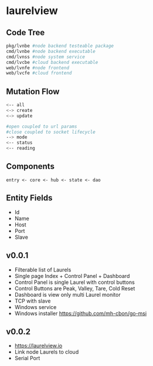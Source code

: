 # laurelview

## Code Tree

```bash
pkg/lvnbe #node backend testeable package
cmd/lvnbe #node backend executable
cmd/lvnss #node system service
cmd/lvcbe #cloud backend executable
web/lvnfe #node frontend
web/lvcfe #cloud frontend
```

## Mutation Flow

```bash
<-- all
<-> create
<-> update

#open coupled to url params
#close coupled to socket lifecycle
--> mode
<-- status
<-- reading
```

## Components

```
entry <- core <- hub <- state <- dao
```

## Entity Fields

- Id
- Name
- Host
- Port
- Slave

## v0.0.1

- Filterable list of Laurels
- Single page Index + Control Panel + Dashboard
- Control Panel is single Laurel with control buttons
- Control Buttons are Peak, Valley, Tare, Cold Reset
- Dashboard is view only multi Laurel monitor
- TCP with slave
- Windows service 
- Windows installer https://github.com/mh-cbon/go-msi

## v0.0.2

- https://laurelview.io
- Link node Laurels to cloud
- Serial Port

